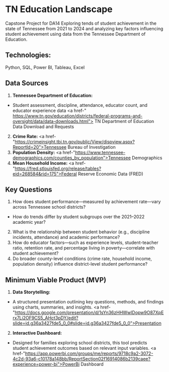 # **TN Education Landscape**

Capstone Project for DA14
Exploring tends of student achievement in the state of Tennessee from 2021 to 2024 and analyzing key factors influencing student achievement using data from the Tennessee Department of Education.

## **Technologies:** 
Python, SQL, Power BI, Tableau, Excel

## **Data Sources**
1)  **Tennessee Department of Education:** 
- Student assessment, discipline, attendance, educator count, and educator experience data
	<a href-" https://www.tn.gov/education/districts/federal-programs-and-oversight/data/data-downloads.html"> TN Department of Education Data Download and Requests </a> 
2)  **Crime Rate:**
	<a href-"https://crimeinsight.tbi.tn.gov/public/View/dispview.aspx?ReportId=20">Tennessee Bureau of Investigation</a>  
3)  **Population Density:**
	<a href-"https://www.tennessee-demographics.com/counties_by_population">Tennessee Demographics</a>  
4)  **Mean Household Income:**
	<a href-"https://fred.stlouisfed.org/release/tables?eid=268584&rid=175">Federal Reserve Economic Data (FRED)</a>  
## **Key Questions**
1)  How does student performance—measured by achievement rate—vary across Tennessee school districts?
- How do trends differ by student subgroups over the 2021–2022 academic year?
2)  What is the relationship between student behavior (e.g., discipline incidents, attendance) and academic performance?
4)  How do educator factors—such as experience levels, student-teacher ratio, retention rate, and percentage living in poverty—correlate with student achievement?
5)  Do broader county-level conditions (crime rate, household income, population density) influence district-level student performance?

## **Minimum Viable Product (MVP)**
1)  **Data Storytelling:**
- A structured presentation outlining key questions, methods, and findings using charts, summaries, and insights.
<a href-"https://docs.google.com/presentation/d/1sYn36zHHWwIDopw9O87XpErx7Li2OF9CS5_AHct3pDY/edit?slide=id.g36a3427fde5_0_0#slide=id.g36a3427fde5_0_0">Presentation</a>

2)  **Interactive Dashboard:**
- Designed for families exploring school districts, this tool predicts student achievement outcomes based on relevant input variables.
<a href-"https://app.powerbi.com/groups/me/reports/9718c9a2-3072-4c2d-93a6-c10178a148bb/ReportSection02f16914086b2139caee?experience=power-bi">PowerBi Dashboard</a>